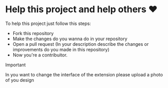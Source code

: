 # Help this project and help others ❤️

To help this project just follow this steps: 
- Fork this repository
- Make the changes do you wanna do in your repository
- Open a pull request (In your description describe the changes or improvements do you made in this repository)
- Now you're a contribuitor.


> [!IMPORTANT]
> In you want to change the interface of the extension please upload a photo of you design 
